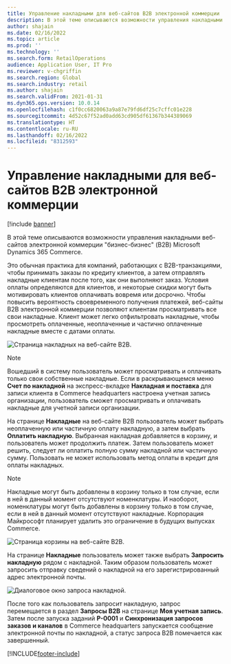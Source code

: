 ```yaml
---
title: Управление накладными для веб-сайтов B2B электронной коммерции
description: В этой теме описываются возможности управления накладными веб-сайтов электронной коммерции "бизнес-бизнес" (B2B) Microsoft Dynamics 365 Commerce.
author: shajain
ms.date: 02/16/2022
ms.topic: article
ms.prod: ''
ms.technology: ''
ms.search.form: RetailOperations
audience: Application User, IT Pro
ms.reviewer: v-chgriffin
ms.search.region: Global
ms.search.industry: retail
ms.author: shajain
ms.search.validFrom: 2021-01-31
ms.dyn365.ops.version: 10.0.14
ms.openlocfilehash: c1f0cc6820063a9a87e79fd6df25c7cffc01e228
ms.sourcegitcommit: 4d52c67f52ad0add63cd905df61367b344389069
ms.translationtype: HT
ms.contentlocale: ru-RU
ms.lasthandoff: 02/16/2022
ms.locfileid: "8312593"
---
```

# <a name="invoice-management-for-b2b-e-commerce-websites"></a>Управление накладными для веб-сайтов B2B электронной коммерции

[!include [banner](../../includes/banner.md)]

В этой теме описываются возможности управления накладными веб-сайтов электронной коммерции "бизнес-бизнес" (B2B) Microsoft Dynamics 365 Commerce.

Это обычная практика для компаний, работающих с B2B-транзакциями, чтобы принимать заказы по кредиту клиентов, а затем отправлять накладные клиентам после того, как они выполняют заказ. Условия оплаты определяются для клиентов, и некоторые скидки могут быть мотивировать клиентов оплачивать вовремя или досрочно. Чтобы повысить вероятность своевременного получения платежей, веб-сайты B2B электронной коммерции позволяют клиентам просматривать все свои накладные. Клиент может легко отфильтровать накладные, чтобы просмотреть оплаченные, неоплаченные и частично оплаченные накладные вместе с датами оплаты.

![Страница накладных на веб-сайте B2B.](../media/ViewInvoices.png)

> [!NOTE]
> Вошедший в систему пользователь может просматривать и оплачивать только свои собственные накладные. Если в раскрывающемся меню **Счет по накладной** на экспресс-вкладке **Накладная и поставка** для записи клиента в Commerce headquarters настроена учетная запись организации, пользователь сможет просматривать и оплачивать накладные для учетной записи организации.

На странице **Накладные** на веб-сайте B2B пользователь может выбрать неоплаченную или частичную оплату накладную, а затем выбрать **Оплатить накладную**. Выбранная накладная добавляется в корзину, и пользователь может продолжить платеж. Затем пользователь может решить, следует ли оплатить полную сумму накладной или частичную сумму. Пользовать не может использовать метод оплаты в кредит для оплаты накладных.

> [!NOTE]
> Накладные могут быть добавлены в корзину только в том случае, если в ней в данный момент отсутствуют номенклатуры. И наоборот, номенклатуры могут быть добавлены в корзину только в том случае, если в ней в данный момент отсутствуют накладные. Корпорация Майкрософт планирует удалить это ограничение в будущих выпусках Commerce.

![Страница корзины на веб-сайте B2B.](../media/PayInvoice.png)

На странице **Накладные** пользователь может также выбрать **Запросить накладную** рядом с накладной. Таким образом пользователь может запросить отправку сведений о накладной на его зарегистрированный адрес электронной почты.

![Диалоговое окно запроса накладной.](../media/RequestInvoice2.png)

После того как пользователь запросит накладную, запрос перемещается в раздел **Запросы B2B** на странице **Моя учетная запись**. Затем после запуска заданий **P-0001** и **Синхронизация запросов заказов и каналов** в Commerce headquarters запускается сообщение электронной почты по накладной, а статус запроса B2B помечается как завершенный.

[!INCLUDE[footer-include](../../includes/footer-banner.md)]
